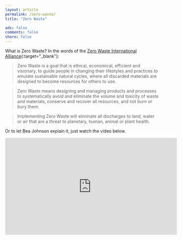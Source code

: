 ```yaml
---
layout: article
permalink: /zero-waste/
title: "Zero Waste"

ads: false
comments: false
share: false
---
```


What is Zero Waste? In the words of the [Zero Waste International Alliance](http://zwia.org/){:target="_blank"}:

>Zero Waste is a goal that is ethical, economical, efficient and visionary, to guide people in changing their lifestyles and practices to emulate sustainable natural cycles, where all discarded materials are designed to become resources for others to use.

>Zero Waste means designing and managing products and processes to systematically avoid and eliminate the volume and toxicity of waste and materials, conserve and recover all resources, and not burn or bury them.

>Implementing Zero Waste will eliminate all discharges to land, water or air that are a threat to planetary, human, animal or plant health.

Or to let Bea Johnson explain it, just watch the video below.

<iframe width="560" height="315" src="https://www.youtube-nocookie.com/embed/kWnsmzSSgdI" frameborder="0" allow="autoplay; encrypted-media" allowfullscreen></iframe>
